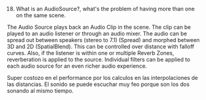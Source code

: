 18. What is an AudioSource?, what's the problem of having more than one on the same scene.

The Audio Source plays back an Audio Clip in the scene. The clip can be played to an audio listener or through an audio mixer.  The audio can be spread out between speakers (stereo to 7.1) (Spread) and morphed between 3D and 2D (SpatialBlend). This can be controlled over distance with falloff curves. Also, if the listener is within one or multiple Reverb Zones, reverberation is applied to the source. Individual filters can be applied to each audio source for an even richer audio experience.

Super costozo en el performance por los calculos en las interpolaciones de las distancias. El sonido se puede escuchar muy feo porque son los dos sonando al mismo tiempo. 
